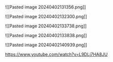 ![[Pasted image 20240402131356.png]]

![[Pasted image 20240402132300.png]]


![[Pasted image 20240402133738.png]]



![[Pasted image 20240402133838.png]]


![[Pasted image 20240402140939.png]]


https://www.youtube.com/watch?v=L9DLj7HA8JU
